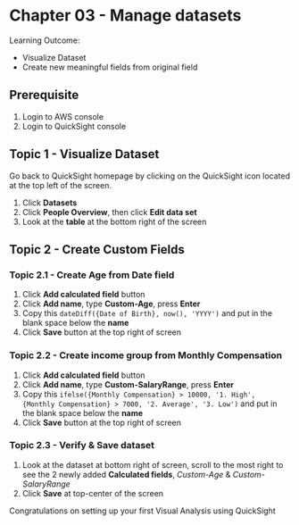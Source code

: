 # Chapter 03 - Manage datasets
Learning Outcome:
- Visualize Dataset
- Create new meaningful fields from original field

## Prerequisite
1. Login to AWS console
2. Login to QuickSight console

## Topic 1 - Visualize Dataset
Go back to QuickSight homepage by clicking on the QuickSight icon located at the top left of the screen.
1. Click **Datasets**
1. Click **People Overview**, then click **Edit data set**
1. Look at the **table** at the bottom right of the screen

## Topic 2 - Create Custom Fields
### Topic 2.1 - Create Age from Date field
1. Click **Add calculated field** button
1. Click **Add name**, type **Custom-Age**, press **Enter**
1. Copy this ``dateDiff({Date of Birth}, now(), 'YYYY')`` and put in the blank space below the **name**
1. Click **Save** button at the top right of screen

### Topic 2.2 - Create income group from Monthly Compensation
1. Click **Add calculated field** button
1. Click **Add name**, type **Custom-SalaryRange**, press **Enter**
1. Copy this ``ifelse({Monthly Compensation} > 10000, '1. High', {Monthly Compensation} > 7000, '2. Average', '3. Low')`` and put in the blank space below the **name**
1. Click **Save** button at the top right of screen

### Topic 2.3 - Verify & Save dataset
1. Look at the dataset at bottom right of screen, scroll to the most right to see the 2 newly added **Calculated fields**, *Custom-Age* & *Custom-SalaryRange*
1. Click **Save** at top-center of the screen

Congratulations on setting up your first Visual Analysis using QuickSight
